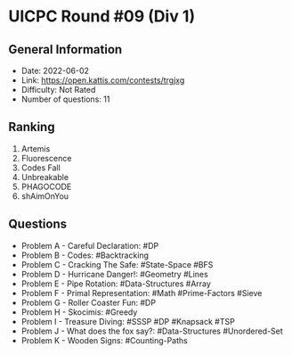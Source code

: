 # UICPC Round #09 (Div 1)
## General Information
- Date: 2022-06-02
- Link: https://open.kattis.com/contests/trgjxg
- Difficulty: Not Rated
- Number of questions: 11
## Ranking
1. Artemis
2. Fluorescence
3. Codes Fall
4. Unbreakable
5. PHAGOCODE
6. shAimOnYou
## Questions
- Problem A - Careful Declaration: #DP
- Problem B - Codes: #Backtracking
- Problem C - Cracking The Safe: #State-Space #BFS 
- Problem D - Hurricane Danger!: #Geometry #Lines
- Problem E - Pipe Rotation: #Data-Structures #Array
- Problem F - Primal Representation: #Math #Prime-Factors #Sieve
- Problem G - Roller Coaster Fun: #DP
- Problem H - Skocimis: #Greedy
- Problem I - Treasure Diving: #SSSP #DP #Knapsack #TSP
- Problem J - What does the fox say?: #Data-Structures #Unordered-Set
- Problem K - Wooden Signs: #Counting-Paths